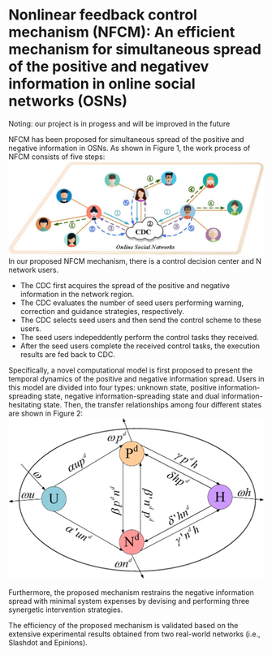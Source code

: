 # Nonlinear feedback control mechanism (NFCM): An efficient mechanism for simultaneous spread of the positive and negativev information in online social networks (OSNs)
Noting: our project is in progess and will be improved in the future

NFCM has been proposed for simultaneous spread of the positive and negative information in OSNs. As shown in Figure 1, the work process of NFCM consists of five steps:
![NFCM mechanism](https://github.com/eeepqinghuan1024/NFCM-mechanism/blob/master/NFCM.jpg)
In our proposed NFCM mechanism, there is a control decision center and N network users.
* The CDC first acquires the spread of the positive and negative information in the network region.
* The CDC evaluates the number of seed users performing warning, correction and guidance strategies, respectively.
* The CDC selects seed users and then send the control scheme to these users.
* The seed users indepeddently perform the control tasks they received.
* After the seed users complete the received control tasks, the execution results are fed back to CDC.

Specifically, a novel computational model is first proposed to present the temporal dynamics of the positive and negative information spread. Users in this model are divided into four types: unknown state, positive information-spreading state, negative information-spreading state and dual information-hesitating state. Then, the transfer relationships among
four different states are shown in Figure 2:
![The transfer relationships among four user states](https://github.com/eeepqinghuan1024/NFCM-mechanism/blob/master/Relationship1.png)

Furthermore, the proposed mechanism restrains the negative information spread with minimal system expenses by devising and performing three synergetic intervention strategies.

The efficiency of the proposed mechanism is validated based on the extensive experimental results obtained from two real-world networks (i.e., Slashdot and Epinions).
